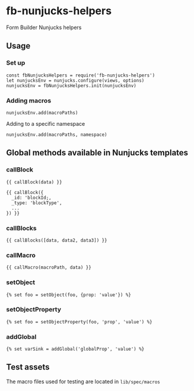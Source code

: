 # fb-nunjucks-helpers

Form Builder Nunjucks helpers

## Usage

### Set up

```
const fbNunjucksHelpers = require('fb-nunjucks-helpers')
let nunjucksEnv = nunjucks.configure(views, options)
nunjucksEnv = fbNunjucksHelpers.init(nunjucksEnv)

```

### Adding macros

```
nunjucksEnv.add(macroPaths)
```

Adding to a specific namespace

```
nunjucksEnv.add(macroPaths, namespace)
```

## Global methods available in Nunjucks templates

### callBlock

```
{{ callBlock(data) }}

{{ callBlock({
  _id: 'blockId;,
  _type: 'blockType',
  ...
}) }}
```

### callBlocks

```
{{ callBlocks([data, data2, data3]) }}
```

### callMacro

```
{{ callMacro(macroPath, data) }}
```

### setObject

```
{% set foo = setObject(foo, {prop: 'value'}) %}
```

### setObjectProperty

```
{% set foo = setObjectProperty(foo, 'prop', 'value') %}
```

### addGlobal

```
{% set varSink = addGlobal('globalProp', 'value') %}
```

## Test assets

The macro files used for testing are located in `lib/spec/macros`
